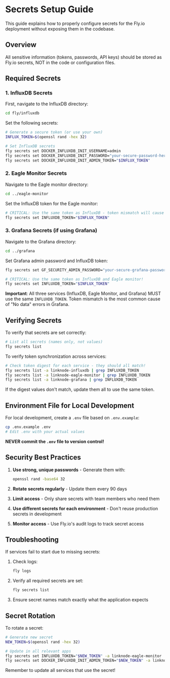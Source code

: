 # Secrets Setup Guide

This guide explains how to properly configure secrets for the Fly.io deployment without exposing them in the codebase.

## Overview

All sensitive information (tokens, passwords, API keys) should be stored as Fly.io secrets, NOT in the code or configuration files.

## Required Secrets

### 1. InfluxDB Secrets

First, navigate to the InfluxDB directory:
```bash
cd fly/influxdb
```

Set the following secrets:
```bash
# Generate a secure token (or use your own)
INFLUX_TOKEN=$(openssl rand -hex 32)

# Set InfluxDB secrets
fly secrets set DOCKER_INFLUXDB_INIT_USERNAME=admin
fly secrets set DOCKER_INFLUXDB_INIT_PASSWORD="your-secure-password-here"
fly secrets set DOCKER_INFLUXDB_INIT_ADMIN_TOKEN="$INFLUX_TOKEN"
```

### 2. Eagle Monitor Secrets

Navigate to the Eagle monitor directory:
```bash
cd ../eagle-monitor
```

Set the InfluxDB token for the Eagle monitor:
```bash
# CRITICAL: Use the same token as InfluxDB - token mismatch will cause "No data" errors!
fly secrets set INFLUXDB_TOKEN="$INFLUX_TOKEN"
```

### 3. Grafana Secrets (if using Grafana)

Navigate to the Grafana directory:
```bash
cd ../grafana
```

Set Grafana admin password and InfluxDB token:
```bash
fly secrets set GF_SECURITY_ADMIN_PASSWORD="your-secure-grafana-password"

# CRITICAL: Use the same token as InfluxDB and Eagle monitor!
fly secrets set INFLUXDB_TOKEN="$INFLUX_TOKEN"
```

**Important**: All three services (InfluxDB, Eagle Monitor, and Grafana) MUST use the same `INFLUXDB_TOKEN`. Token mismatch is the most common cause of "No data" errors in Grafana.

## Verifying Secrets

To verify that secrets are set correctly:

```bash
# List all secrets (names only, not values)
fly secrets list
```

To verify token synchronization across services:
```bash
# Check token digest for each service - they should all match!
fly secrets list -a linknode-influxdb | grep INFLUXDB_TOKEN
fly secrets list -a linknode-eagle-monitor | grep INFLUXDB_TOKEN
fly secrets list -a linknode-grafana | grep INFLUXDB_TOKEN
```

If the digest values don't match, update them all to use the same token.

## Environment File for Local Development

For local development, create a `.env` file based on `.env.example`:

```bash
cp .env.example .env
# Edit .env with your actual values
```

**NEVER commit the `.env` file to version control!**

## Security Best Practices

1. **Use strong, unique passwords** - Generate them with:
   ```bash
   openssl rand -base64 32
   ```

2. **Rotate secrets regularly** - Update them every 90 days

3. **Limit access** - Only share secrets with team members who need them

4. **Use different secrets for each environment** - Don't reuse production secrets in development

5. **Monitor access** - Use Fly.io's audit logs to track secret access

## Troubleshooting

If services fail to start due to missing secrets:

1. Check logs:
   ```bash
   fly logs
   ```

2. Verify all required secrets are set:
   ```bash
   fly secrets list
   ```

3. Ensure secret names match exactly what the application expects

## Secret Rotation

To rotate a secret:

```bash
# Generate new secret
NEW_TOKEN=$(openssl rand -hex 32)

# Update in all relevant apps
fly secrets set INFLUXDB_TOKEN="$NEW_TOKEN" -a linknode-eagle-monitor
fly secrets set DOCKER_INFLUXDB_INIT_ADMIN_TOKEN="$NEW_TOKEN" -a linknode-influxdb
```

Remember to update all services that use the secret!